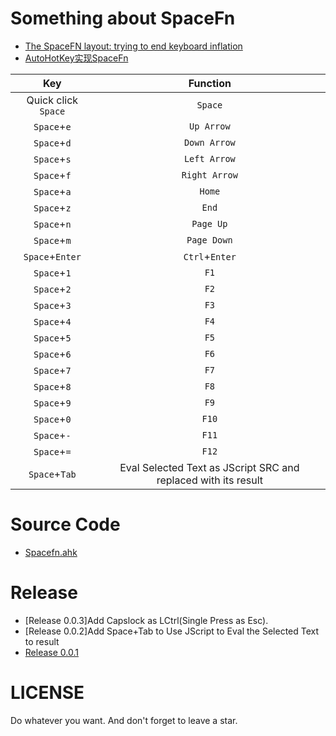# Something about SpaceFn
- [The SpaceFN layout: trying to end keyboard inflation](https://geekhack.org/index.php?topic=51069.0)  
- [AutoHotKey实现SpaceFn](https://www.oyohyee.com/post/Note/spacefn/)

|Key|Function|
|:---:|:---:|
|Quick click `Space`|`Space`|
|`Space`+`e`|`Up Arrow`|
|`Space`+`d`|`Down Arrow`|
|`Space`+`s`|`Left Arrow`|
|`Space`+`f`|`Right Arrow`|
|`Space`+`a`|`Home`|
|`Space`+`z`|`End`|
|`Space`+`n`|`Page Up`|
|`Space`+`m`|`Page Down`|
|`Space`+`Enter`|`Ctrl`+`Enter`|
|`Space`+`1`|`F1`|
|`Space`+`2`|`F2`|
|`Space`+`3`|`F3`|
|`Space`+`4`|`F4`|
|`Space`+`5`|`F5`|
|`Space`+`6`|`F6`|
|`Space`+`7`|`F7`|
|`Space`+`8`|`F8`|
|`Space`+`9`|`F9`|
|`Space`+`0`|`F10`|
|`Space`+`-`|`F11`|
|`Space`+`=`|`F12`|
|`Space`+`Tab`|Eval Selected Text as JScript SRC and replaced with its result|
# Source Code
- [Spacefn.ahk](https://github.com/OhYee/SpaceFn/blob/master/Spacefn.ahk)

# Release
- [Release 0.0.3]Add Capslock as LCtrl(Single Press as Esc).
- [Release 0.0.2]Add Space+Tab to Use JScript to Eval the Selected Text to result
- [Release 0.0.1](https://github.com/OhYee/SpaceFn/releases/tag/0.0.1)

# LICENSE
Do whatever you want.
And don't forget to leave a star.

